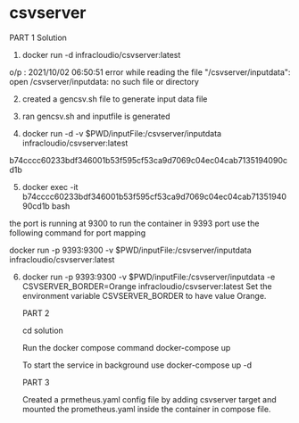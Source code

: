 # csvserver
PART 1 Solution

1) docker run -d infracloudio/csvserver:latest

o/p : 2021/10/02 06:50:51 error while reading the file "/csvserver/inputdata": open /csvserver/inputdata: no such file or directory

2) created a gencsv.sh file to generate input data file


3) ran gencsv.sh and inputfile is generated

4) docker run -d -v $PWD/inputFile:/csvserver/inputdata infracloudio/csvserver:latest

b74cccc60233bdf346001b53f595cf53ca9d7069c04ec04cab7135194090cd1b

5) docker exec -it b74cccc60233bdf346001b53f595cf53ca9d7069c04ec04cab7135194090cd1b bash

the port is running at 9300
 to run the container in 9393 port use the following command for port mapping

   docker run -p 9393:9300 -v $PWD/inputFile:/csvserver/inputdata infracloudio/csvserver:latest


6) docker run -p 9393:9300 -v $PWD/inputFile:/csvserver/inputdata -e CSVSERVER_BORDER=Orange infracloudio/csvserver:latest
   Set the environment variable CSVSERVER_BORDER to have value Orange.
   
   PART 2
   
   cd solution  
   
   Run the docker compose command
    docker-compose up
    
    To start the service in background use
    docker-compose up -d
    
    PART 3
    
    Created a prmetheus.yaml config file by adding csvserver target and mounted the prometheus.yaml inside the container in compose file.
    

